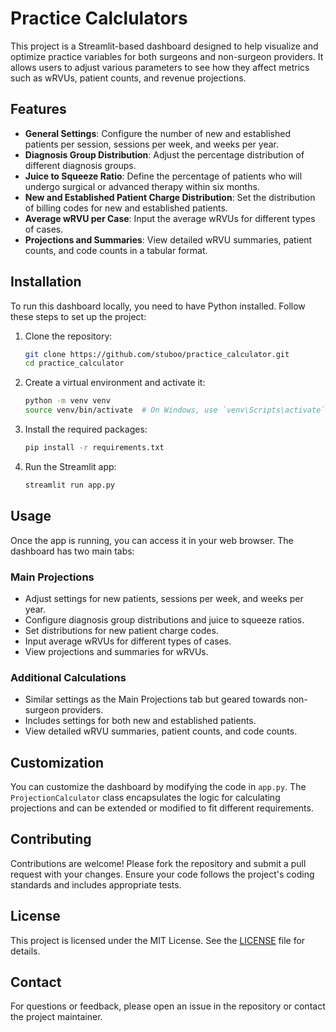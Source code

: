 # Practice Calclulators

This project is a Streamlit-based dashboard designed to help visualize and optimize practice variables for both surgeons and non-surgeon providers. It allows users to adjust various parameters to see how they affect metrics such as wRVUs, patient counts, and revenue projections.

## Features

- **General Settings**: Configure the number of new and established patients per session, sessions per week, and weeks per year.
- **Diagnosis Group Distribution**: Adjust the percentage distribution of different diagnosis groups.
- **Juice to Squeeze Ratio**: Define the percentage of patients who will undergo surgical or advanced therapy within six months.
- **New and Established Patient Charge Distribution**: Set the distribution of billing codes for new and established patients.
- **Average wRVU per Case**: Input the average wRVUs for different types of cases.
- **Projections and Summaries**: View detailed wRVU summaries, patient counts, and code counts in a tabular format.

## Installation

To run this dashboard locally, you need to have Python installed. Follow these steps to set up the project:

1. Clone the repository:
    ```bash
    git clone https://github.com/stuboo/practice_calculator.git
    cd practice_calculator
    ```

2. Create a virtual environment and activate it:
    ```bash
    python -m venv venv
    source venv/bin/activate  # On Windows, use `venv\Scripts\activate`
    ```

3. Install the required packages:
    ```bash
    pip install -r requirements.txt
    ```

4. Run the Streamlit app:
    ```bash
    streamlit run app.py
    ```

## Usage

Once the app is running, you can access it in your web browser. The dashboard has two main tabs:

### Main Projections

- Adjust settings for new patients, sessions per week, and weeks per year.
- Configure diagnosis group distributions and juice to squeeze ratios.
- Set distributions for new patient charge codes.
- Input average wRVUs for different types of cases.
- View projections and summaries for wRVUs.

### Additional Calculations

- Similar settings as the Main Projections tab but geared towards non-surgeon providers.
- Includes settings for both new and established patients.
- View detailed wRVU summaries, patient counts, and code counts.

## Customization

You can customize the dashboard by modifying the code in `app.py`. The `ProjectionCalculator` class encapsulates the logic for calculating projections and can be extended or modified to fit different requirements.

## Contributing

Contributions are welcome! Please fork the repository and submit a pull request with your changes. Ensure your code follows the project's coding standards and includes appropriate tests.

## License

This project is licensed under the MIT License. See the [LICENSE](LICENSE) file for details.

## Contact

For questions or feedback, please open an issue in the repository or contact the project maintainer.